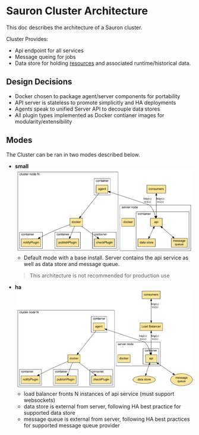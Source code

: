 # Sauron Cluster Architecture

This doc describes the architecture of a Sauron cluster.

Cluster Provides:
* Api endpoint for all services
* Message queing for jobs
* Data store for holding [resources](./resources.md) and associated runtime/historical
data.

Design Decisions
----------------

* Docker chosen to package agent/server components for portability
* API server is stateless to promote simplicitly and HA deployments
* Agents speak to unified Server API to decouple data stores
* All plugin types implemented as Docker contianer images for modularity/extensibility

Modes
-----

The Cluster can be ran in two modes described below.

* **small**
![sauron-architecture](architecture_cluster_small.png)
  * Default mode with a base install. Server contains the api service as well as data store and message queue.
  > This architecture is not recommended for production use
* **ha**
![sauron-architecture](architecture_cluster_prod.png)
  * load balancer fronts N instances of api service (must support websockets)
  * data store is external from server, following HA best practice for supported data store
  * message queue is external from server, following HA best practices for supported message queue provider

